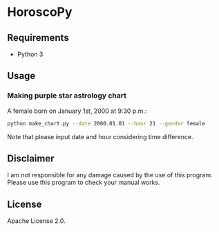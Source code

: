# HoroscoPy

## Requirements

- Python 3


## Usage

### Making purple star astrology chart

A female born on January 1st, 2000 at 9:30 p.m.:
```sh
python make_chart.py --date 2000.01.01 --hour 21 --gender female
```
Note that please input date and hour considering time difference.


## Disclaimer

I am not responsible for any damage caused by the use of this program.
Please use this program to check your manual works.


## License

Apache License 2.0.
